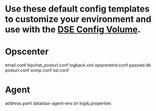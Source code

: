 # Use these default config templates to customize your environment and use with the [DSE Config Volume](https://docs.datastax.com/en/docker/doc/docker/docker60/dockerDSEVolumes.html).  


# Opscenter

email.conf
hipchat_posturl.conf
logback.xml
opscenterd.conf
passwd.db
posturl.conf
snmp.conf
ssl.conf


# Agent

address.yaml
datastax-agent-env.sh
log4j.properties
 
